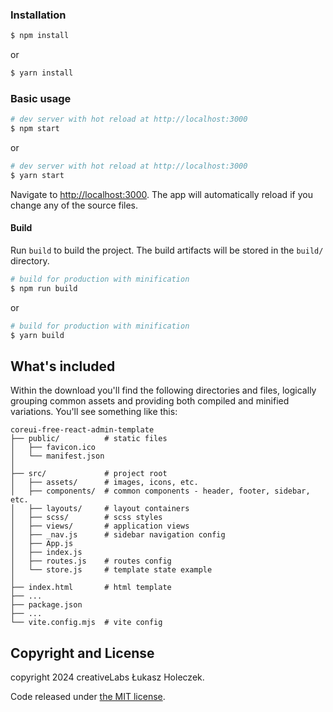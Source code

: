 ### Installation

```bash
$ npm install
```

or

```bash
$ yarn install
```

### Basic usage

```bash
# dev server with hot reload at http://localhost:3000
$ npm start
```

or

```bash
# dev server with hot reload at http://localhost:3000
$ yarn start
```

Navigate to [http://localhost:3000](http://localhost:3000). The app will automatically reload if you change any of the source files.

#### Build

Run `build` to build the project. The build artifacts will be stored in the `build/` directory.

```bash
# build for production with minification
$ npm run build
```

or

```bash
# build for production with minification
$ yarn build
```

## What's included

Within the download you'll find the following directories and files, logically grouping common assets and providing both compiled and minified variations. You'll see something like this:

```
coreui-free-react-admin-template
├── public/          # static files
│   ├── favicon.ico
│   └── manifest.json
│
├── src/             # project root
│   ├── assets/      # images, icons, etc.
│   ├── components/  # common components - header, footer, sidebar, etc.
│   ├── layouts/     # layout containers
│   ├── scss/        # scss styles
│   ├── views/       # application views
│   ├── _nav.js      # sidebar navigation config
│   ├── App.js
│   ├── index.js
│   ├── routes.js    # routes config
│   └── store.js     # template state example
│
├── index.html       # html template
├── ...
├── package.json
├── ...
└── vite.config.mjs  # vite config
```

## Copyright and License

copyright 2024 creativeLabs Łukasz Holeczek.

Code released under [the MIT license](https://github.com/coreui/coreui-free-react-admin-template/blob/main/LICENSE).
